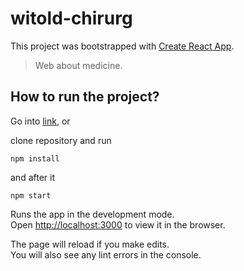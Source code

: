 # witold-chirurg

This project was bootstrapped with [Create React App](https://github.com/facebook/create-react-app).

> Web about medicine. 

## How to run the project?

Go into [link](https://witoldusg.web.app/), or

clone repository and run

`npm install`

and after it

`npm start`

Runs the app in the development mode.<br />
Open [http://localhost:3000](http://localhost:3000) to view it in the browser.

The page will reload if you make edits.<br />
You will also see any lint errors in the console.
